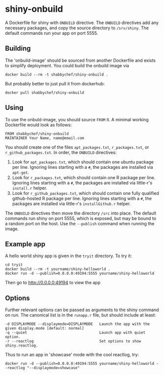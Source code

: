 # shiny-onbuild

A Dockerfile for shiny with `ONBUILD` directive. The `ONBUILD` directives
add any necessary packages, and copy the source directory to `/srv/shiny`.
The default commands run your app on port 5555. 


## Building

The 'onbuild-image' should be sourced from another Dockerfile and exists
to simplify deployment. You could build the onbuild image via

```
docker build --rm -t shabbychef/shiny-onbuild .
```

But probably better to just pull it from dockerhub:

```
docker pull shabbychef/shiny-onbuild
```

## Using

To use the onbuld-image, you should source `FROM` it. A minimal working
Dockerfile would look as follows:

```
FROM shabbychef/shiny-onbuild
MAINTAINER Your Name, name@email.com
```

You should create one of the files `apt_packages.txt`,
`r_packages.txt`, or `r_github_packages.txt`. In order, the `ONBUILD`
directives:

  1. Look for `apt_packages.txt`, which should contain one ubuntu package per line.
  Ignoring lines starting with a `#`, the packages are installed via `apt-get`.
  2. Look for `r_packages.txt`, which should contain one R package per line.
  Ignoring lines starting with a `#`, the packages are installed via little-r's
  `install.r` helper.
  3. Look for `r_github_packages.txt`, which should contain one fully qualified
  github-hosted R package per line.
  Ignoring lines starting with a `#`, the packages are installed via little-r's
  `installGithub.r` helper.

The `ONBUILD` directives then move the directory `/src` into place. The default
commands run shiny on port 5555, which is exposed, but may be bound to a random
port on the host. Use the `--publish` command when running the image.

## Example app

A hello world shiny app is given in the `tryit` directory. To try it:

```
cd tryit
docker build --rm -t yourname/shiny-helloworld .
docker run -d --publish=0.0.0.0:49194:5555 yourname/shiny-helloworld 
```

Then go to http://0.0.0.0:49194 to view the app

## Options

Further relevant options can be passed as arguments to the shiny command on
run. The canonical list is in the `runapp.r` file, but should include at least:

```
-d DISPLAYMODE --displaymode=DISPLAYMODE   Launch the app with the given display.mode [default: normal]
-q --quiet                                 Launch app with quiet option.
-r --reactlog                              Set options to show shiny.reactlog.
```

Thus to run an app in 'showcase' mode with the cool reactlog, try:

```
docker run -d --publish=0.0.0.0:49194:5555 yourname/shiny-helloworld --reactlog "--displaymode=showcase"
```

